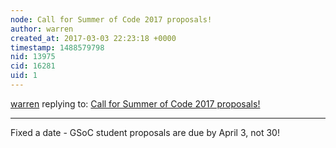```yaml
---
node: Call for Summer of Code 2017 proposals!
author: warren
created_at: 2017-03-03 22:23:18 +0000
timestamp: 1488579798
nid: 13975
cid: 16281
uid: 1
---
```




[warren](../profile/warren) replying to: [Call for Summer of Code 2017 proposals!](../notes/warren/02-28-2017/call-for-proposals)

----
Fixed a date - GSoC student proposals are due by April 3, not 30!